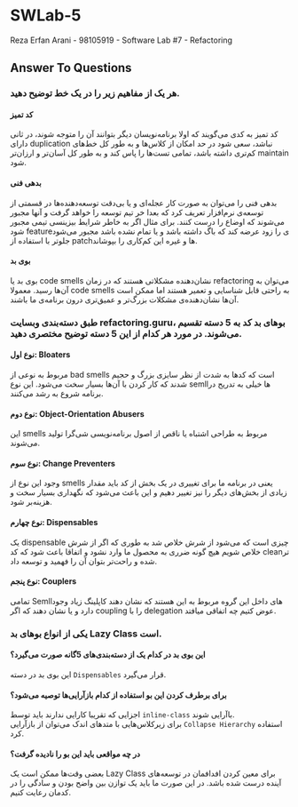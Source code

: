 # SWLab-5
Reza Erfan Arani - 98105919 - Software Lab #7 - Refactoring

## Answer To Questions
### هر یک از مفاهیم زیر را در یک خط توضیح دهید.
#### کد تمیز
کد تمیز به کدی می‌گویند که اولا برنامه‌نویسان دیگر بتوانند آن را متوجه شوند، در ثانی دارای duplication نباشد، سعی شود در حد امکان از کلاس‌ها و به طور کل خط‌های کم‌تری داشته باشد، تمامی تست‌ها را پاس کند و به طور کل آسان‌تر و ارزان‌تر maintain شود. 
#### بدهی فنی
بدهی فنی را می‌توان به صورت کار عجله‌ای و یا بی‌دقت توسعه‌دهنده‌ها در قسمتی از توسعه‌ی نرم‌افزار تعریف کرد که بعدا خر تیم توسعه را خواهد گرفت و آنها مجبور می‌شوند که اوضاع را درست کنند. برای مثال اگر به خاطر شرایط بیزینسی تیمی مجبور شود featureی را زود عرضه کند که باگ داشته باشد و یا تمام نشده باشد مجبور می‌شود جلو‌تر با استفاده از patchها و غیره این کم‌کاری را بپوشاند.
#### بوی بد
بوی بد یا code smells نشان‌دهنده مشکلاتی هستند که در زمان refactoring می‌توان به آن‌ها رسید. معمولا code smells به راحتی قابل شناسایی و تعمیر هستند اما ممکن است آن‌ها نشان‌دهنده‌ی مشکلات بزرگ‌تر و عمیق‌تری درون برنامه‌ی ما باشند.
### طبق دسته‌بندی وبسایت refactoring.guru، بوهای بد کد به 5 دسته تقسیم می‌شوند. در مورد هر کدام از این 5 دسته توضیح مختصری دهید.
#### نوع اول: Bloaters
مربوط به نوعی از bad smells است که کدها به شدت از نظر سایزی بزرگ و حجیم شدند که کار کردن با آن‌ها بسیار سخت می‌شود. این نوع semllها خیلی به تدریح در برنامه شروع به رشد می‌کنند.
#### نوع دوم: Object-Orientation Abusers
این smells مربوط به طراحی اشتباه یا ناقص از اصول برنامه‌نویسی شی‌گرا تولید می‌شوند. 
#### نوع سوم: Change Preventers
وجود این نوع از smells یعنی در برنامه ما برای تغییری در یک بخش از کد باید مقدار زیادی از بخش‌های دیگر را نیز تغییر دهیم و این باعث می‌شود که نگهداری بسیار سخت و هزینه‌بر شود. 
#### نوع چهارم: Dispensables
یک dispensable چیزی است که می‌شود از شرش خلاص شد به طوری که اگر از شرش خلاص شویم هیچ گونه ضرری به محصول ما وارد نشود و اتفاقا باعث شود که کد cleanتر شده و راحت‌تر بتوان آن را فهمید و توسعه داد.
#### نوع پنجم: Couplers
تمامی Semllهای داخل این گروه مربوط به این هستند که نشان دهند کاپلینگ زیاد وجود دارد و یا نشان دهند که اگر coupling را با delegation عوض کتیم چه اتفاقی میافتد.
### یکی از انواع بوهای بد Lazy Class است.
#### این بوی بد در کدام یک از دسته‌بندی‌های 5گانه صورت می‌گیرد؟
این بوی بد در دسته `Dispensables` قرار می‌گیرد.
#### برای برطرف کردن این بو استفاده از کدام بازآرایی‌ها توصیه می‌شود؟
اجزایی که تقریبا کارایی ندارند باید توسط `inline-class` باآرایی شوند. 
<br>
برای زیرکلاس‌هایی با متد‌های اندک می‌توان از بازآرایی `Collapse Hierarchy` استفاده کرد.
#### در چه مواقعی باید این بو را نادیده گرفت؟
بعضی وقت‌ها ممکن است یک Lazy Class برای معین کردن افدافمان در توسعه‌های آینده درست شده باشد. در این صورت ما باید یک توازن بین واضح بودن و سادگی را در کدمان رعایت کنیم.
